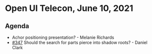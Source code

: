 # Open UI Telecon, June 10, 2021

## Agenda
- Achor positioning presentation? - Melanie Richards
- [#347](https://github.com/openui/open-ui/issues/347) Should the search for parts pierce into shadow roots? - Daniel Clark
